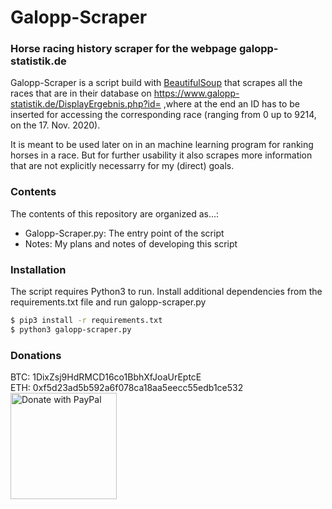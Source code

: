 # Galopp-Scraper
### Horse racing history scraper for the webpage galopp-statistik.de

Galopp-Scraper is a script build with [BeautifulSoup] that scrapes all the races that are in their database on https://www.galopp-statistik.de/DisplayErgebnis.php?id= ,where at the end an ID has to be inserted for accessing the corresponding race (ranging from 0 up to 9214, on the 17. Nov. 2020).

It is meant to be used later on in an machine learning program for ranking horses in a race. But for further usability it also scrapes more information that are not explicitly necessarry for my (direct) goals.

### Contents
The contents of this repository are organized as...:

  - Galopp-Scraper.py: The entry point of the script
  - Notes: My plans and notes of developing this script

### Installation

The script requires Python3 to run.
Install additional dependencies from the requirements.txt file and run galopp-scraper.py

```sh
$ pip3 install -r requirements.txt
$ python3 galopp-scraper.py
```

### Donations

BTC: 1DixZsj9HdRMCD16co1BbhXfJoaUrEptcE   
ETH: 0xf5d23ad5b592a6f078ca18aa5eecc55edb1ce532  
<a href="https://paypal.me/Mechamod">
  <img src="https://raw.githubusercontent.com/stefan-niedermann/paypal-donate-button/master/paypal-donate-button.png" alt="Donate with PayPal" width="170"/>
</a>

[//]: # (These are reference links used in the body)
   [BeautifulSoup]: <https://www.crummy.com/software/BeautifulSoup/>
